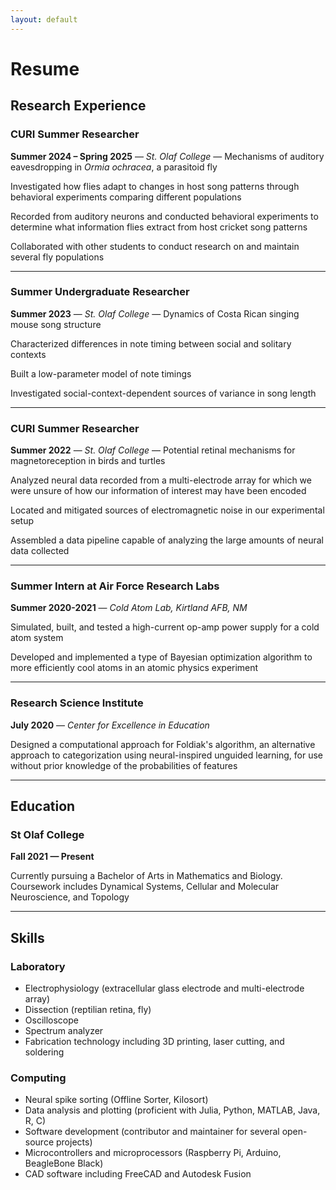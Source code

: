 ```yaml
---
layout: default
---
```


# Resume

## Research Experience

### CURI Summer Researcher
**Summer 2024 – Spring 2025** — *St. Olaf College* — Mechanisms of auditory eavesdropping in *Ormia ochracea*, a parasitoid fly

Investigated how flies adapt to changes in host song patterns through behavioral experiments comparing different populations

Recorded from auditory neurons and conducted behavioral experiments to determine what information flies extract from host cricket song patterns

Collaborated with other students to conduct research on and maintain several fly populations

---

### Summer Undergraduate Researcher

**Summer 2023** — *St. Olaf College* — Dynamics of Costa Rican singing mouse song structure

Characterized differences in note timing between social and solitary contexts

Built a low-parameter model of note timings

Investigated social-context-dependent sources of variance in song length

---

### CURI Summer Researcher

**Summer 2022** — *St. Olaf College* — Potential retinal mechanisms for magnetoreception in birds and turtles

Analyzed neural data recorded from a multi-electrode array for which we were unsure of how our information of interest may have been encoded

Located and mitigated sources of electromagnetic noise in our experimental setup

Assembled a data pipeline capable of analyzing the large amounts of neural data collected

---

### Summer Intern at Air Force Research Labs

**Summer 2020-2021** — *Cold Atom Lab, Kirtland AFB, NM*

Simulated, built, and tested a high-current op-amp power supply for a cold atom system

Developed and implemented a type of Bayesian optimization algorithm to more efficiently cool atoms in an atomic physics experiment

---

### Research Science Institute

**July 2020** — *Center for Excellence in Education*

Designed a computational approach for Foldiak's algorithm, an alternative approach to categorization using neural-inspired unguided learning, for use without prior knowledge of the probabilities of features

---

## Education

### St Olaf College

**Fall 2021 — Present**

Currently pursuing a Bachelor of Arts in Mathematics and Biology. Coursework includes Dynamical Systems, Cellular and Molecular Neuroscience, and Topology

---

## Skills

### Laboratory
* Electrophysiology (extracellular glass electrode and multi-electrode array)
* Dissection (reptilian retina, fly)
* Oscilloscope
* Spectrum analyzer
* Fabrication technology including 3D printing, laser cutting, and soldering

### Computing
* Neural spike sorting (Offline Sorter, Kilosort)
* Data analysis and plotting (proficient with Julia, Python, MATLAB, Java, R, C)
* Software development (contributor and maintainer for several open-source projects)
* Microcontrollers and microprocessors (Raspberry Pi, Arduino, BeagleBone Black)
* CAD software including FreeCAD and Autodesk Fusion

